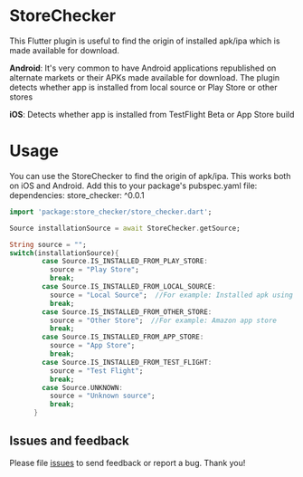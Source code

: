 # StoreChecker

This Flutter plugin is useful to find the origin of installed apk/ipa which is made available for download.

**Android**: It's very common to have Android applications republished on alternate markets or their APKs made available for download. The plugin detects whether app is installed from local source or Play Store or other stores

**iOS**: Detects whether app is installed from TestFlight Beta or App Store build

# Usage
You can use the StoreChecker to find the origin of apk/ipa. This works both on iOS and Android.
Add this to your package's pubspec.yaml file:
dependencies:
  store_checker: ^0.0.1

```dart
import 'package:store_checker/store_checker.dart';

Source installationSource = await StoreChecker.getSource;

String source = "";
switch(installationSource){
        case Source.IS_INSTALLED_FROM_PLAY_STORE:
          source = "Play Store";
          break;
        case Source.IS_INSTALLED_FROM_LOCAL_SOURCE:
          source = "Local Source";  //For example: Installed apk using adb commands, side loading or cloud
          break;
        case Source.IS_INSTALLED_FROM_OTHER_STORE:
          source = "Other Store";  //For example: Amazon app store
          break;
        case Source.IS_INSTALLED_FROM_APP_STORE:
          source = "App Store";
          break;
        case Source.IS_INSTALLED_FROM_TEST_FLIGHT:
          source = "Test Flight";
          break;
        case Source.UNKNOWN:
          source = "Unknown source";
          break;
      }
```

## Issues and feedback

Please file [issues](https://github.com/ravitejaavv/store_checker/issues) to send feedback or report a bug. Thank you!